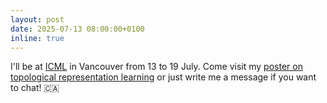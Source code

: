 ```yaml
---
layout: post
date: 2025-07-13 08:00:00+0100
inline: true
---
```


I'll be at [ICML](https://icml.cc) in Vancouver from 13 to 19 July. Come visit my [poster on topological representation learning](https://icml.cc/virtual/2025/poster/43458) or just write me a message if you want to chat! :canada: